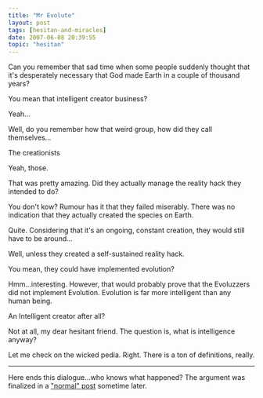 ```yaml
---
title: "Mr Evolute"
layout: post
tags: [hesitan-and-miracles]
date: 2007-06-08 20:39:55
topic: "hesitan"
---
```


<TopicToc topicId="hesitan" header="Hesitan & Miracles" />

<Alpha>Can you remember that sad time when some people suddenly thought that it's desperately necessary that God made Earth in a couple of thousand years?</Alpha>

<Beta>You mean that intelligent creator business?</Beta>

<Alpha>Yeah...</Alpha>

<Beta>Well, do you remember how that weird group, how did they call themselves...</Beta>

<Alpha>The creationists</Alpha>

<Beta>Yeah, those.</Beta>

<Alpha>That was pretty amazing. Did they actually manage the reality hack they intended to do?</Alpha>

<Beta>You don't kow? Rumour has it that they failed miserably. There was no indication that they actually created the species on Earth.</Beta>

<Alpha>Quite. Considering that it's an ongoing, constant creation, they would still have to be around...</Alpha>

<Beta>Well, unless they created a self-sustained reality hack.</Beta>

<Alpha>You mean, they could have implemented evolution?</Alpha>

<Beta>Hmm...interesting. However, that would probably prove that the Evoluzzers did not implement Evolution. Evolution is far more intelligent than any human being.</Beta>

<Alpha>An Intelligent creator after all?</Alpha>

<Beta>Not at all, my dear hesitant friend. The question is, what is intelligence anyway?</Beta>

<Alpha>Let me check on the wicked pedia. Right. There is a ton of definitions, really.</Alpha>

<hr/>

Here ends this dialogue...who knows what happened? 
The argument was finalized in a ["normal" post](/2008/02/25/evolutions-intelligence) sometime later.